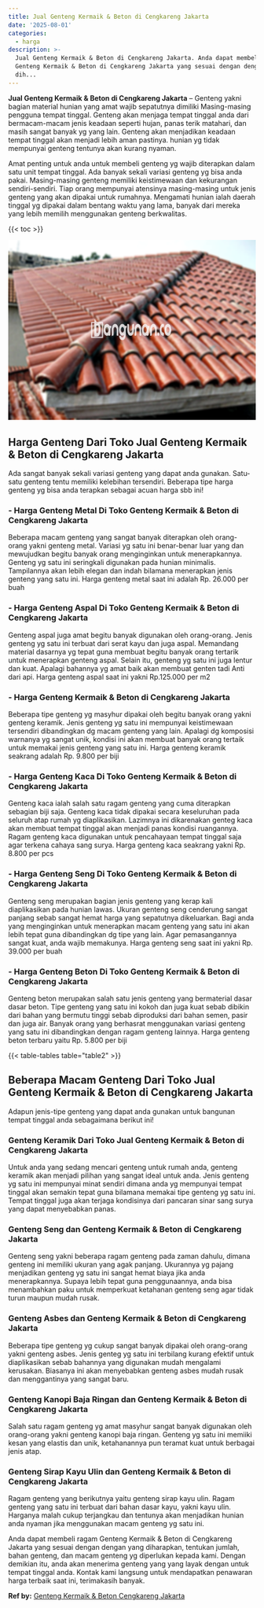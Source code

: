 ```yaml
---
title: Jual Genteng Kermaik & Beton di Cengkareng Jakarta
date: '2025-08-01'
categories:
  - harga
description: >-
  Jual Genteng Kermaik & Beton di Cengkareng Jakarta. Anda dapat membeli ragam
  Genteng Kermaik & Beton di Cengkareng Jakarta yang sesuai dengan dengan yang
  dih...
---
```


**Jual Genteng Kermaik & Beton di Cengkareng Jakarta** – Genteng yakni bagian material hunian yang amat wajib sepatutnya dimiliki Masing-masing pengguna tempat tinggal. Genteng akan menjaga tempat tinggal anda dari bermacam-macam jenis keadaan seperti hujan, panas terik matahari, dan masih sangat banyak yg yang lain. Genteng akan menjadikan keadaan tempat tinggal akan menjadi lebih aman pastinya. hunian yg tidak mempunyai genteng tentunya akan kurang nyaman.

Amat penting untuk anda untuk membeli genteng yg wajib diterapkan dalam satu unit tempat tinggal. Ada banyak sekali variasi genteng yg bisa anda pakai. Masing-masing genteng memiliki keistimewaan dan kekurangan sendiri-sendiri. Tiap orang mempunyai atensinya masing-masing untuk jenis genteng yang akan dipakai untuk rumahnya. Mengamati hunian ialah daerah tinggal yg dipakai dalam bentang waktu yang lama, banyak dari mereka yang lebih memilih menggunakan genteng berkwalitas.

{{< toc >}}

![Jual Genteng Kermaik & Beton di Cengkareng Jakarta](/images/genteng-minimalis-murah01.png)

## Harga Genteng Dari Toko Jual Genteng Kermaik & Beton di Cengkareng Jakarta

Ada sangat banyak sekali variasi genteng yang dapat anda gunakan. Satu-satu genteng tentu memiliki kelebihan tersendiri. Beberapa tipe harga genteng yg bisa anda terapkan sebagai acuan harga sbb ini!

### \- Harga Genteng Metal Di Toko Genteng Kermaik & Beton di Cengkareng Jakarta

Beberapa macam genteng yang sangat banyak diterapkan oleh orang-orang yakni genteng metal. Variasi yg satu ini benar-benar luar yang dan mewujudkan begitu banyak orang menginginkan untuk menerapkannya. Genteng yg satu ini seringkali digunakan pada hunian minimalis. Tampilannya akan lebih elegan dan indah bilamana menerapkan jenis genteng yang satu ini. Harga genteng metal saat ini adalah Rp. 26.000 per buah

### \- Harga Genteng Aspal Di Toko Genteng Kermaik & Beton di Cengkareng Jakarta

Genteng aspal juga amat begitu banyak digunakan oleh orang-orang. Jenis genteng yg satu ini terbuat dari serat kayu dan juga aspal. Memandang material dasarnya yg tepat guna membuat begitu banyak orang tertarik untuk menerapkan genteng aspal. Selain itu, genteng yg satu ini juga lentur dan kuat. Apalagi bahannya yg amat baik akan membuat genten tadi Anti dari api. Harga genteng aspal saat ini yakni Rp.125.000 per m2

### \- Harga Genteng Kermaik & Beton di Cengkareng Jakarta

Beberapa tipe genteng yg masyhur dipakai oleh begitu banyak orang yakni genteng keramik. Jenis genteng yg satu ini mempunyai keistimewaan tersendiri dibandingkan dg macam genteng yang lain. Apalagi dg komposisi warnanya yg sangat unik, kondisi ini akan membuat banyak orang tertaik untuk memakai jenis genteng yang satu ini. Harga genteng keramik seakrang adalah Rp. 9.800 per biji

### \- Harga Genteng Kaca Di Toko Genteng Kermaik & Beton di Cengkareng Jakarta

Genteng kaca ialah salah satu ragam genteng yang cuma diterapkan sebagian biji saja. Genteng kaca tidak dipakai secara keseluruhan pada seluruh atap rumah yg diaplikasikan. Lazimnya ini dikarenakan genteg kaca akan membuat tempat tinggal akan menjadi panas kondisi ruangannya. Ragam genteng kaca digunakan untuk pencahayaan tempat tinggal saja agar terkena cahaya sang surya. Harga genteng kaca seakrang yakni Rp. 8.800 per pcs

### \- Harga Genteng Seng Di Toko Genteng Kermaik & Beton di Cengkareng Jakarta

Genteng seng merupakan bagian jenis genteng yang kerap kali diaplikasikan pada hunian lawas. Ukuran genteng seng cenderung sangat panjang sebab sangat hemat harga yang sepatutnya dikeluarkan. Bagi anda yang menginginkan untuk menerapkan macam genteng yang satu ini akan lebih tepat guna dibandingkan dg tipe yang lain. Agar pemasangannya sangat kuat, anda wajib memakunya. Harga genteng seng saat ini yakni Rp. 39.000 per buah

### \- Harga Genteng Beton Di Toko Genteng Kermaik & Beton di Cengkareng Jakarta

Genteng beton merupakan salah satu jenis genteng yang bermaterial dasar dasar beton. Tipe genteng yang satu ini kokoh dan juga kuat sebab dibikin dari bahan yang bermutu tinggi sebab diproduksi dari bahan semen, pasir dan juga air. Banyak orang yang berhasrat menggunakan variasi genteng yang satu ini dibandingkan dengan ragam genteng lainnya. Harga genteng beton terbaru yaitu Rp. 5.800 per biji

{{< table-tables table="table2" >}}

## Beberapa Macam Genteng Dari Toko Jual Genteng Kermaik & Beton di Cengkareng Jakarta

Adapun jenis-tipe genteng yang dapat anda gunakan untuk bangunan tempat tinggal anda sebagaimana berikut ini!

### Genteng Keramik Dari Toko Jual Genteng Kermaik & Beton di Cengkareng Jakarta

Untuk anda yang sedang mencari genteng untuk rumah anda, genteng keramik akan menjadi pilihan yang sangat ideal untuk anda. Jenis genteng yg satu ini mempunyai minat sendiri dimana anda yg mempunyai tempat tinggal akan semakin tepat guna bilamana memakai tipe genteng yg satu ini. Tempat tinggal juga akan terjaga kondisinya dari pancaran sinar sang surya yang dapat menyebabkan panas.

### Genteng Seng dan Genteng Kermaik & Beton di Cengkareng Jakarta

Genteng seng yakni beberapa ragam genteng pada zaman dahulu, dimana genteng ini memiliki ukuran yang agak panjang. Ukurannya yg pajang menjadikan genteng yg satu ini sangat hemat biaya jika anda menerapkannya. Supaya lebih tepat guna penggunaannya, anda bisa menambahkan paku untuk memperkuat ketahanan genteng seng agar tidak turun maupun mudah rusak.

### Genteng Asbes dan Genteng Kermaik & Beton di Cengkareng Jakarta

Beberapa tipe genteng yg cukup sangat banyak dipakai oleh orang-orang yakni genteng asbes. Jenis genteg yg satu ini terbilang kurang efektif untuk diaplikasikan sebab bahannya yang digunakan mudah mengalami kerusakan. Biasanya ini akan menyebabkan genteng asbes mudah rusak dan menggantinya yang sangat baru.

### Genteng Kanopi Baja Ringan dan Genteng Kermaik & Beton di Cengkareng Jakarta

Salah satu ragam genteng yg amat masyhur sangat banyak digunakan oleh orang-orang yakni genteng kanopi baja ringan. Genteng yg satu ini memiiki kesan yang elastis dan unik, ketahanannya pun teramat kuat untuk berbagai jenis atap.

### Genteng Sirap Kayu Ulin dan Genteng Kermaik & Beton di Cengkareng Jakarta

Ragam genteng yang berikutnya yaitu genteng sirap kayu ulin. Ragam genteng yang satu ini terbuat dari bahan dasar kayu, yakni kayu ulin. Harganya malah cukup terjangkau dan tentunya akan menjadikan hunian anda nyaman jika menggunakan macam genteng yg satu ini.

Anda dapat membeli ragam Genteng Kermaik & Beton di Cengkareng Jakarta yang sesuai dengan dengan yang diharapkan, tentukan jumlah, bahan genteng, dan macam genteng yg diperlukan kepada kami. Dengan demikian itu, anda akan menerima genteng yang yang layak dengan untuk tempat tinggal anda. Kontak kami langsung untuk mendapatkan penawaran harga terbaik saat ini, terimakasih banyak.

**Ref by:**  [Genteng Kermaik & Beton  Cengkareng Jakarta](https://id.wikipedia.org/wiki/Genteng)
